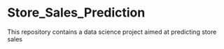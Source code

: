 # Store_Sales_Prediction
This repository contains a data science project aimed at predicting store sales

